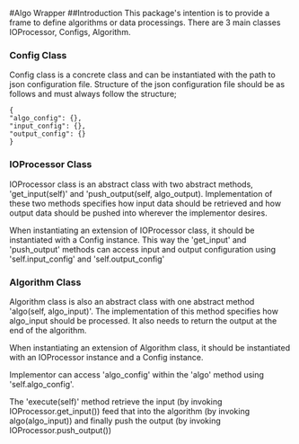 #Algo Wrapper
##Introduction
This package's intention is to provide a frame to define algorithms or data processings.
There are 3 main classes IOProcessor, Configs, Algorithm. 
    
### Config Class    
Config class is a concrete class and can be instantiated with the path to json configuration file. 
Structure of the json configuration file should be as follows and must always follow the structure;

    {
    "algo_config": {}, 
    "input_config": {},
    "output_config": {}
    }
    
### IOProcessor Class
IOProcessor class is an abstract class with two abstract methods, 'get_input(self)' and 
'push_output(self, algo_output). Implementation of these two methods specifies how input data 
should be retrieved and how output data should be pushed into wherever the implementor desires.

When instantiating an extension of IOProcessor class, it should be instantiated with a Config instance.
This way the 'get_input' and 'push_output' methods can access input and output configuration using
'self.input_config' and 'self.output_config'

### Algorithm Class
Algorithm class is also an abstract class with one abstract method 'algo(self, algo_input)'. 
The implementation of this method specifies how algo_input should be processed. It also needs
to return the output at the end of the algorithm.

When instantiating an extension of Algorithm class, it should be instantiated with an IOProcessor instance
and a Config instance.

Implementor can access 'algo_config' within the 'algo' method using 'self.algo_config'.

The 'execute(self)' method retrieve the input (by invoking IOProcessor.get_input()) feed that into the algorithm 
(by invoking algo(algo_input)) and finally push the output (by invoking IOProcessor.push_output()) 
